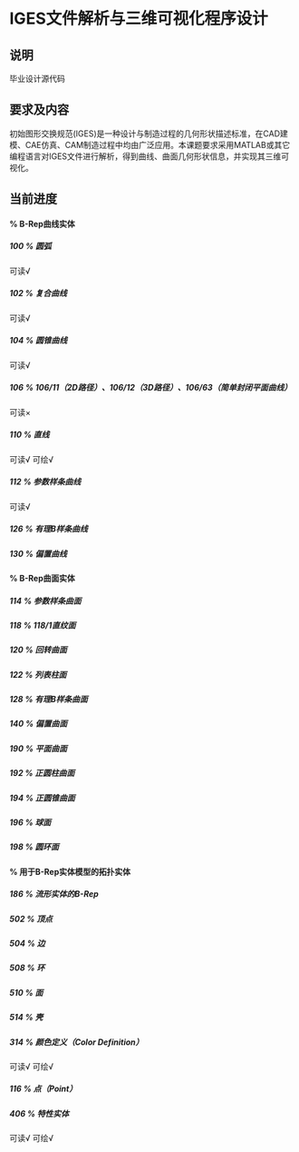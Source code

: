 # IGES文件解析与三维可视化程序设计
## 说明
毕业设计源代码
## 要求及内容
初始图形交换规范(IGES)是一种设计与制造过程的几何形状描述标准，在CAD建模、CAE仿真、CAM制造过程中均由广泛应用。本课题要求采用MATLAB或其它编程语言对IGES文件进行解析，得到曲线、曲面几何形状信息，并实现其三维可视化。
## 当前进度
#### % B-Rep曲线实体
##### 100 % 圆弧
可读√

##### 102 % 复合曲线
可读√
##### 104 % 圆锥曲线
可读√
##### 106 % 106/11（2D路径）、106/12（3D路径）、106/63（简单封闭平面曲线）
可读×
##### 110 % 直线
可读√
可绘√
##### 112 % 参数样条曲线
可读√
##### 126 % 有理B样条曲线

##### 130 % 偏置曲线


#### % B-Rep曲面实体

##### 114 % 参数样条曲面

##### 118 % 118/1直纹面

##### 120 % 回转曲面

##### 122 % 列表柱面

##### 128 % 有理B样条曲面

##### 140 % 偏置曲面

##### 190 % 平面曲面

##### 192 % 正圆柱曲面

##### 194 % 正圆锥曲面

##### 196 % 球面

##### 198 % 圆环面


#### % 用于B-Rep实体模型的拓扑实体

##### 186 % 流形实体的B-Rep

##### 502 % 顶点

##### 504 % 边

##### 508 % 环

##### 510 % 面

##### 514 % 壳

##### 314 % 颜色定义（Color Definition）
可读√
可绘√
##### 116 % 点（Point）

##### 406 % 特性实体
可读√
可绘√